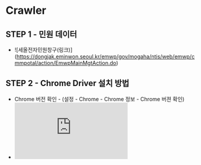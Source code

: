 # Crawler

## STEP 1 - 민원 데이터 
  * ![세올전자민원창구(링크)] (https://dongjak.eminwon.seoul.kr/emwp/gov/mogaha/ntis/web/emwp/cmmpotal/action/EmwpMainMgtAction.do)
 
 ## STEP 2 - Chrome Driver 설치 방법 
 * Chrome 버전 확인 - (설정 - Chrome - Chrome 정보 - Chrome 버젼 확인)
 *  ![자세한 소스파일(.py)](  https://github.com/SEC-WBdle/Oil_Station_Info-Opinet/blob/main/CODE/Step%202%20-%20Install%20Chrome%20Driver(%20%ED%81%AC%EB%A1%AC%20%EB%93%9C%EB%9D%BC%EC%9D%B4%EB%B2%84%20%EC%84%A4%EC%B9%98).py)
